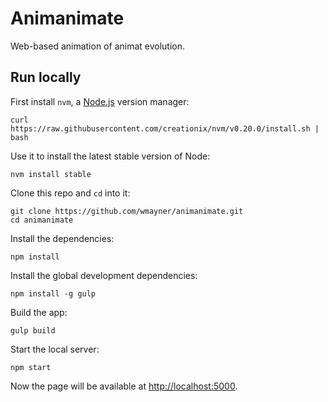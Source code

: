 Animanimate
===========

Web-based animation of animat evolution.

Run locally
-----------

First install `nvm`, a [Node.js](http://nodejs.org) version manager:

    curl https://raw.githubusercontent.com/creationix/nvm/v0.20.0/install.sh | bash

Use it to install the latest stable version of Node:

    nvm install stable

Clone this repo and `cd` into it:

    git clone https://github.com/wmayner/animanimate.git
    cd animanimate

Install the dependencies:

    npm install

Install the global development dependencies:

    npm install -g gulp

Build the app:

    gulp build

Start the local server:

    npm start

Now the page will be available at [http://localhost:5000](http://localhost:5000).
